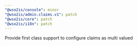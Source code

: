 ```yaml
---
"@wso2is/console": minor
"@wso2is/admin.claims.v1": patch
"@wso2is/core": patch
"@wso2is/i18n": patch
---
```


Provide first class support to configure claims as multi valued
